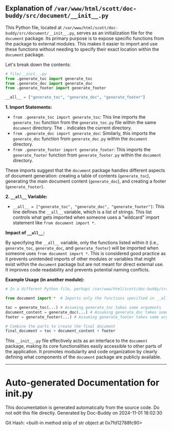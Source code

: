 ## Explanation of `/var/www/html/scott/doc-buddy/src/document/__init__.py`

This Python file, located at `/var/www/html/scott/doc-buddy/src/document/__init__.py`, serves as an initialization file for the `document` package.  Its primary purpose is to expose specific functions from the package to external modules. This makes it easier to import and use these functions without needing to specify their exact location within the `document` package.

Let's break down the contents:

```python
# file/__init__.py
from .generate_toc import generate_toc
from .generate_doc import generate_doc
from .generate_footer import generate_footer

__all__ = ["generate_toc", "generate_doc", "generate_footer"]
```

**1. Import Statements:**

* `from .generate_toc import generate_toc`: This line imports the `generate_toc` function from the `generate_toc.py` file within the same `document` directory.  The `.` indicates the current directory.
* `from .generate_doc import generate_doc`: Similarly, this imports the `generate_doc` function from `generate_doc.py` within the `document` directory.
* `from .generate_footer import generate_footer`: This imports the `generate_footer` function from `generate_footer.py` within the `document` directory.

These imports suggest that the `document` package handles different aspects of document generation: creating a table of contents (`generate_toc`), generating the main document content (`generate_doc`), and creating a footer (`generate_footer`).

**2. `__all__` Variable:**

* `__all__ = ["generate_toc", "generate_doc", "generate_footer"]`: This line defines the `__all__` variable, which is a list of strings.  This list controls what gets imported when someone uses a "wildcard" import statement like `from document import *`.

**Impact of `__all__`:**

By specifying the `__all__` variable, only the functions listed within it (i.e., `generate_toc`, `generate_doc`, and `generate_footer`) will be imported when someone uses `from document import *`.  This is considered good practice as it prevents unintended imports of other modules or variables that might exist within the `document` package but are not meant for direct external use.  It improves code readability and prevents potential naming conflicts.


**Example Usage (in another module):**

```python
# In a different Python file, perhaps /var/www/html/scott/doc-buddy/src/main.py

from document import *  # Imports only the functions specified in __all__

toc = generate_toc(...) # Assuming generate_toc takes some arguments
document_content = generate_doc(...) # Assuming generate_doc takes some arguments
footer = generate_footer(...) # Assuming generate_footer takes some arguments

# Combine the parts to create the final document
final_document = toc + document_content + footer
```


This `__init__.py` file effectively acts as an interface to the `document` package, making its core functionalities easily accessible to other parts of the application. It promotes modularity and code organization by clearly defining what components of the `document` package are publicly available.


---
# Auto-generated Documentation for __init__.py
This documentation is generated automatically from the source code. Do not edit this file directly.
Generated by Doc-Buddy on 2024-11-01 18:02:30

Git Hash: <built-in method strip of str object at 0x7fd12788fc90>
